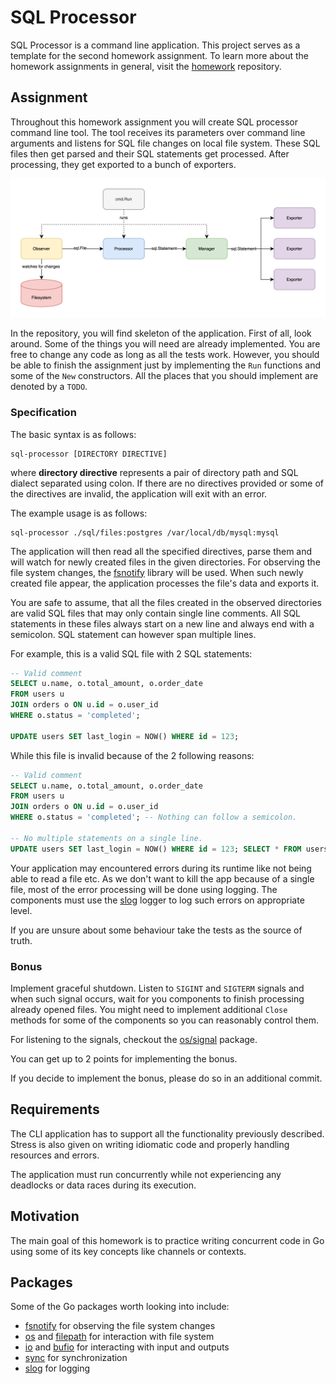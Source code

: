 # SQL Processor

SQL Processor is a command line application.
This project serves as a template for the second homework assignment.
To learn more about the homework assignments in general, visit
the [homework](https://github.com/course-go/homework) repository.

## Assignment

Throughout this homework assignment you will create SQL processor command line tool.
The tool receives its parameters over command line arguments and listens for SQL
file changes on local file system. These SQL files then get parsed and their SQL
statements get processed. After processing, they get exported to a bunch of exporters.

![SQL Processor diagram](assets/sql-processor.svg)

In the repository, you will find skeleton of the application. First of all, look
around. Some of the things you will need are already implemented.
You are free to change any code as long as all the tests work.
However, you should be able to finish the assignment just by implementing
the `Run` functions and some of the `New` constructors.
All the places that you should implement are denoted by a `TODO`.

### Specification

The basic syntax is as follows:

```shell
sql-processor [DIRECTORY DIRECTIVE]
```

where **directory directive** represents a pair of directory path and SQL dialect
separated using colon.
If there are no directives provided or some of the directives are invalid, the
application will exit with an error.

The example usage is as follows:

```shell
sql-processor ./sql/files:postgres /var/local/db/mysql:mysql
```

The application will then read all the specified directives, parse them and will
watch for newly created files in the given directories. For observing the file
system changes, the [fsnotify](https://github.com/fsnotify/fsnotify) library will
be used. When such newly created file appear, the application processes the file's
data and exports it.

You are safe to assume, that all the files created in the observed directories are
valid SQL files that may only contain single line comments. All SQL statements
in these files always start on a new line and always end with a semicolon.
SQL statement can however span multiple lines.

For example, this is a valid SQL file with 2 SQL statements:

```sql
-- Valid comment
SELECT u.name, o.total_amount, o.order_date
FROM users u
JOIN orders o ON u.id = o.user_id
WHERE o.status = 'completed';

UPDATE users SET last_login = NOW() WHERE id = 123;
```

While this file is invalid because of the 2 following reasons:

```sql
-- Valid comment
SELECT u.name, o.total_amount, o.order_date
FROM users u
JOIN orders o ON u.id = o.user_id
WHERE o.status = 'completed'; -- Nothing can follow a semicolon.

-- No multiple statements on a single line.
UPDATE users SET last_login = NOW() WHERE id = 123; SELECT * FROM users;
```

Your application may encountered errors during its runtime like not being
able to read a file etc. As we don't want to kill the app because of a single file,
most of the error processing will be done using logging. The components must
use the [slog](https://pkg.go.dev/log/slog) logger to log such errors
on appropriate level.

If you are unsure about some behaviour take the tests as the source of truth.

### Bonus

Implement graceful shutdown. Listen to `SIGINT` and `SIGTERM` signals and
when such signal occurs, wait for you components to finish processing already
opened files. You might need to implement additional `Close` methods for some of
the components so you can reasonably control them.

For listening to the signals, checkout
the [os/signal](https://pkg.go.dev/os/signal) package.

You can get up to 2 points for implementing the bonus.

If you decide to implement the bonus, please do so in an additional commit.

## Requirements

The CLI application has to support all the functionality previously
described. Stress is also given on writing idiomatic code and properly
handling resources and errors.

The application must run concurrently while not experiencing any deadlocks or
data races during its execution.

## Motivation

The main goal of this homework is to practice writing concurrent code in Go
using some of its key concepts like channels or contexts.

## Packages

Some of the Go packages worth looking into include:

- [fsnotify](https://github.com/fsnotify/fsnotify) for observing the
  file system changes
- [os](https://pkg.go.dev/os) and [filepath](https://pkg.go.dev/filepath) for
  interaction with file system
- [io](https://pkg.go.dev/io) and [bufio](https://pkg.go.dev/bufio) for interacting
  with input and outputs
- [sync](https://pkg.go.dev/sync) for synchronization
- [slog](https://pkg.go.dev/log/slog) for logging
